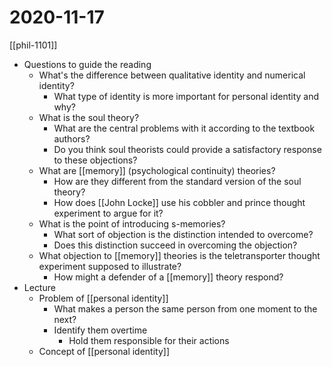 # 2020-11-17

[[phil-1101]]

- Questions to guide the reading
  - What's the difference between qualitative identity and numerical identity?
    - What type of identity is more important for personal identity and why?
  - What is the soul theory?
    - What are the central problems with it according to the textbook authors?
    - Do you think soul theorists could provide a satisfactory response to these objections?
  - What are [[memory]] (psychological continuity) theories?
    - How are they different from the standard version of the soul theory?
    - How does [[John Locke]] use his cobbler and prince thought experiment to argue for it?
  - What is the point of introducing s-memories?
    - What sort of objection is the distinction intended to overcome?
    - Does this distinction succeed in overcoming the objection?
  - What objection to [[memory]] theories is the teletransporter thought experiment supposed to illustrate?
    - How might a defender of a [[memory]] theory respond?
- Lecture
  - Problem of [[personal identity]]
    - What makes a person the same person from one moment to the next?
    - Identify them overtime
      - Hold them responsible for their actions
  - Concept of [[personal identity]]

